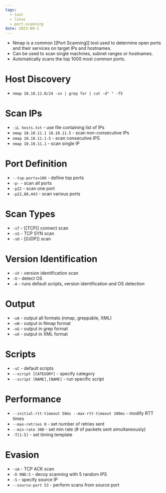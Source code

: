 ```yaml
---
tags:
  - tool
  - linux
  - port-scanning
date: 2023-09-1
---
```


- Nmap is a common [[Port Scanning]] tool used to determine open ports and their services on target IPs and hostnames.
- Can be used to scan single machines, subnet ranges or hostnames.
- Automatically scans the top 1000 most common ports.
# Host Discovery

- `nmap 10.10.11.0/24 -sn | grep for | cut -d" " -f5`
# Scan IPs

- `-iL hosts.txt` - use file containing list of IPs
- `nmap 10.10.11.1 10.10.11.5` - scan non-consecutive IPs
- `nmap 10.10.11.1-5` - scan consecutive IPS
- `nmap 10.10.11.1` - scan single IP
# Port Definition

- `--top-ports=100` - define top ports
- `-p-` - scan all ports
- `-p22` - scan one port
- `-p22,80,443` - scan various ports
# Scan Types

- `-sT` - [[TCP]] connect scan
- `-sS` - TCP SYN scan
- `-sU` - [[UDP]] scan
# Version Identification

- `-sV` - version identification scan
- `-O` - detect OS
- `-A` - runs default scripts, version identification and OS detection
# Output

- `-oA` - output all formats (nmap, greppable, XML)
- `-oN` - output in Nmap format
- `-oG` - output in grep format
- `-oX` - output in XML format
# Scripts

- `-sC` - default scripts
- `--script [CATEGORY]` - specify category
- `--script [NAME],[NAME]` - run specific script
# Performance

- `--initial-rtt-timeout 50ms --max-rtt-timeout 100ms` - modify RTT times
- `--max-retries 0` - set number of retries sent
- `--min-rate 300` - set min rate (# of packets sent simultaneously)
- `-T[1-5]` - set timing template
# Evasion

- `-sA` - TCP ACK scan 
- `-D RND:5` - decoy scanning with 5 random IPS
- `-S` - specify source IP
- `--source-port 53` - perform scans from source port